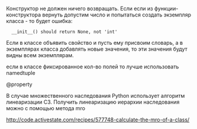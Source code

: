 Конcтруктор не должен ничего возвращать. Если если из функции-конструктора вернуть допустим число и попытаться создать экземпляр класса - то будет ошибка:  

      __init__() should return None, not 'int'


Если в классе объявить свойство и пусть ему присвоим словарь, а в экземплярах класса добавлять новые значения, то эти значения будут видны всем экземплярам.  

если в классе фиксированное кол-во полей то лучше использовать namedtuple  

@property

В случае множественного наследования Python использует алгоритм линеаризации С3. Получить линеаризацию иерархии наследования можно с помощью метода mro  

http://code.activestate.com/recipes/577748-calculate-the-mro-of-a-class/

